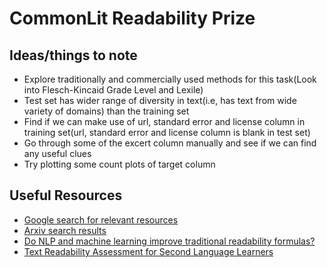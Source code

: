 # CommonLit Readability Prize

## Ideas/things to note

* Explore traditionally and commercially used methods for this task(Look into Flesch-Kincaid Grade Level and Lexile)
* Test set has wider range of diversity in text(i.e, has text from wide variety of domains) than the training set
* Find if we can make use of url, standard error and license column in training set(url, standard error and license column is blank in test set)
* Go through some of the excert column manually and see if we can find any useful clues
* Try plotting some count plots of target column

## Useful Resources
* [Google search for relevant resources](https://bit.ly/3g9xSYp)
* [Arxiv search results](https://arxiv.org/search/?query=text+readablity&searchtype=all&source=header)
* [Do NLP and machine learning improve traditional readability formulas?](https://www.aclweb.org/anthology/W12-2207.pdf)
* [Text Readability Assessment for Second Language Learners](https://arxiv.org/pdf/1906.07580.pdf)
